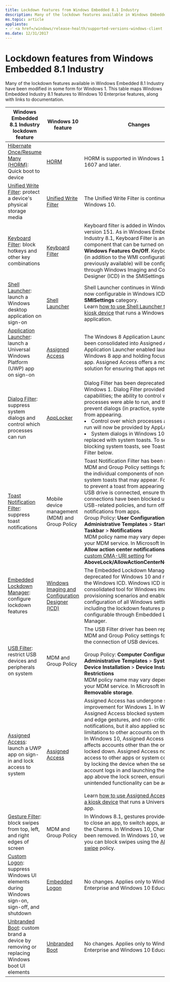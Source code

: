 ```yaml
---
title: Lockdown features from Windows Embedded 8.1 Industry
description: Many of the lockdown features available in Windows Embedded 8.1 Industry have been modified in some form for Windows 10.
ms.topic: article
appliesto:
- ✅ <a href=/windows/release-health/supported-versions-windows-client target=_blank>Windows 10</a>
ms.date: 12/31/2017
---
```


# Lockdown features from Windows Embedded 8.1 Industry

Many of the lockdown features available in Windows Embedded 8.1 Industry have been modified in some form for Windows 1. This table maps Windows Embedded Industry 8.1 features to Windows 10 Enterprise features, along with links to documentation.

|Windows Embedded 8.1 Industry lockdown feature|Windows 10 feature|Changes|
|--- |--- |--- |
|[Hibernate Once/Resume Many (HORM)](/previous-versions/windows/embedded/dn449302(v=winembedded.82)): Quick boot to device|[HORM](/windows-hardware/customize/enterprise/hibernate-once-resume-many-horm-)|HORM is supported in Windows 10, version 1607 and later.|
|[Unified Write Filter](/previous-versions/windows/embedded/dn449332(v=winembedded.82)): protect a device's physical storage media|[Unified Write Filter](/windows-hardware/customize/enterprise/unified-write-filter)|The Unified Write Filter is continued in Windows 10.|
|[Keyboard Filter](/previous-versions/windows/embedded/dn449298(v=winembedded.82)): block hotkeys and other key combinations|[Keyboard Filter](/windows-hardware/customize/enterprise/keyboardfilter)|Keyboard filter is added in Windows 10, version 151. As in Windows Embedded Industry 8.1, Keyboard Filter is an optional component that can be turned on via **Turn Windows Features On/Off**. Keyboard Filter (in addition to the WMI configuration previously available) will be configurable through Windows Imaging and Configuration Designer (ICD) in the SMISettings path.|
|[Shell Launcher](/previous-versions/windows/embedded/dn449423(v=winembedded.82)): launch a Windows desktop application on sign-on|[Shell Launcher](/windows-hardware/customize/enterprise/shell-launcher)|Shell Launcher continues in Windows 1. It is now configurable in Windows ICD under the **SMISettings** category.<br>Learn [how to use Shell Launcher to create a kiosk device](/windows/configuration/kiosk-single-app) that runs a Windows desktop application.|
|[Application Launcher](/previous-versions/windows/embedded/dn449251(v=winembedded.82)): launch a Universal Windows Platform (UWP) app on sign-on|[Assigned Access](/windows/client-management/mdm/assignedaccess-csp)|The Windows 8 Application Launcher has been consolidated into Assigned Access. Application Launcher enabled launching a Windows 8 app and holding focus on that app. Assigned Access offers a more robust solution for ensuring that apps retain focus.|
|[Dialog Filter](/previous-versions/windows/embedded/dn449395(v=winembedded.82)): suppress system dialogs and control which processes can run|[AppLocker](/windows/device-security/applocker/applocker-overview)|Dialog Filter has been deprecated for Windows 1. Dialog Filter provided two capabilities; the ability to control which processes were able to run, and the ability to prevent dialogs (in practice, system dialogs) from appearing.<li>Control over which processes are able to run will now be provided by AppLocker.<li>System dialogs in Windows 10 have been replaced with system toasts. To see more on blocking system toasts, see Toast Notification Filter below.|
|[Toast Notification Filter](/previous-versions/windows/embedded/dn449360(v=winembedded.82)): suppress toast notifications|Mobile device management (MDM) and Group Policy|Toast Notification Filter has been replaced by MDM and Group Policy settings for blocking the individual components of non-critical system toasts that may appear. For example, to prevent a toast from appearing when a USB drive is connected, ensure that USB connections have been blocked using the USB-related policies, and turn off notifications from apps.<br>Group Policy: **User Configuration** > **Administrative Templates** > **Start Menu and Taskbar** > **Notifications**<br>MDM policy name may vary depending on your MDM service. In Microsoft Intune, use **Allow action center notifications** and a [custom OMA-URI setting](/mem/intune/configuration/custom-settings-windows-10) for **AboveLock/AllowActionCenterNotifications**.|
|[Embedded Lockdown Manager](/previous-versions/windows/embedded/dn449279(v=winembedded.82)): configure lockdown features|[Windows Imaging and Configuration Designer (ICD)](/windows/configuration/provisioning-packages/provisioning-install-icd)|The Embedded Lockdown Manager has been deprecated for Windows 10 and replaced by the Windows ICD. Windows ICD is the consolidated tool for Windows imaging and provisioning scenarios and enables configuration of all Windows settings, including the lockdown features previously configurable through Embedded Lockdown Manager.|
|[USB Filter](/previous-versions/windows/embedded/dn449350(v=winembedded.82)): restrict USB devices and peripherals on system|MDM and Group Policy|The USB Filter driver has been replaced by MDM and Group Policy settings for blocking the connection of USB devices.<br> <br> Group Policy: **Computer Configuration** > **Administrative Templates** > **System** > **Device Installation** > **Device Installation Restrictions**<br>MDM policy name may vary depending on your MDM service. In Microsoft Intune, use **Removable storage**.|
|[Assigned Access](/previous-versions/windows/embedded/dn449303(v=winembedded.82)): launch a UWP app on sign-in and lock access to system|[Assigned Access](/windows/client-management/mdm/assignedaccess-csp)|Assigned Access has undergone significant improvement for Windows 1. In Windows 8.1, Assigned Access blocked system hotkeys and edge gestures, and non-critical system notifications, but it also applied some of these limitations to other accounts on the device.<br>In Windows 10, Assigned Access no longer affects accounts other than the one being locked down. Assigned Access now restricts access to other apps or system components by locking the device when the selected user account logs in and launching the designated app above the lock screen, ensuring that no unintended functionality can be accessed.<br><br>Learn [how to use Assigned Access to create a kiosk device](/windows/configuration/kiosk-single-app) that runs a Universal Windows app.|
|[Gesture Filter](/previous-versions/windows/embedded/dn449374(v=winembedded.82)): block swipes from top, left, and right edges of screen|MDM and Group Policy|In Windows 8.1, gestures provided the ability to close an app, to switch apps, and to reach the Charms. In Windows 10, Charms have been removed. In Windows 10, version 1607, you can block swipes using the [Allow edge swipe](/windows/client-management/mdm/policy-configuration-service-provider#LockDown_AllowEdgeSwipe) policy.|
|[Custom Logon](/previous-versions/windows/embedded/dn449309(v=winembedded.82)): suppress Windows UI elements during Windows sign-on, sign-off, and shutdown|[Embedded Logon](/windows-hardware/customize/desktop/unattend/microsoft-windows-embedded-embeddedlogon)|No changes. Applies only to Windows 10 Enterprise and Windows 10 Education.|
|[Unbranded Boot](/previous-versions/windows/embedded/dn449249(v=winembedded.82)): custom brand a device by removing or replacing Windows boot UI elements|[Unbranded Boot](/windows-hardware/customize/enterprise/unbranded-boot)|No changes. Applies only to Windows 10 Enterprise and Windows 10 Education.|
